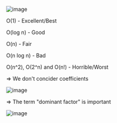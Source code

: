 ![image](https://github.com/user-attachments/assets/832853aa-85fc-453e-8094-a009b81c6b22)

O(1) - Excellent/Best

O(log n) - Good

O(n) - Fair

O(n log n) - Bad

O(n^2), O(2^n) and O(n!) - Horrible/Worst

=> We don't concider coefficients

![image](https://github.com/user-attachments/assets/2a25f433-044c-40cd-83fd-40366693e85d)

=> The term "dominant factor" is important

![image](https://github.com/user-attachments/assets/cf4872c0-abd2-4dfd-a457-f68a48727725)


